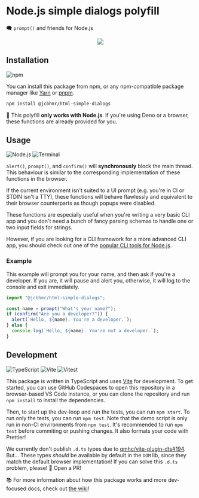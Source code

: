 # Node.js simple dialogs polyfill

🗨️ `prompt()` and friends for Node.js

<div align="center">

![](https://i.imgur.com/Fgfv0R3.png)

</div>

## Installation

![npm](https://img.shields.io/static/v1?style=for-the-badge&message=npm&color=CB3837&logo=npm&logoColor=FFFFFF&label=)

You can install this package from npm, or any npm-compatible package manager
like [Yarn] or [pnpm].

```sh
npm install @jcbhmr/html-simple-dialogs
```

🛑 This polyfill **only works with Node.js**. If you're using Deno or a browser,
these functions are already provided for you.

## Usage

![Node.js](https://img.shields.io/static/v1?style=for-the-badge&message=Node.js&color=339933&logo=Node.js&logoColor=FFFFFF&label=)
![Terminal](https://img.shields.io/static/v1?style=for-the-badge&message=Terminal&color=4D4D4D&logo=Windows+Terminal&logoColor=FFFFFF&label=)

`alert()`, `prompt()`, and `confirm()` will **synchronously** block the main
thread. This behaviour is similar to the corresponding implementation of these
functions in the browser.

If the current environment isn't suited to a UI prompt (e.g. you're in CI or
STDIN isn't a TTY), these functions will behave flawlessly and equivalent to
their browser counterparts as though popups were disabled.

These functions are especially useful when you're writing a very basic CLI app
and you don't need a bunch of fancy parsing schemas to handle one or two input
fields for strings.

However, if you are looking for a CLI framework for a more advanced CLI app, you
should check out one of the [popular CLI tools for Node.js].

### Example

This example will prompt you for your name, and then ask if you're a developer.
If you are, it will pause and alert you, otherwise, it will log to the console
and exit immediately.

```js
import "@jcbhmr/html-simple-dialogs";

const name = prompt("What's your name?");
if (confirm("Are you a developer?")) {
  alert(`Hello, ${name}. You're a developer.`);
} else {
  console.log(`Hello, ${name}. You're not a developer.`);
}
```

## Development

![TypeScript](https://img.shields.io/static/v1?style=for-the-badge&message=TypeScript&color=3178C6&logo=TypeScript&logoColor=FFFFFF&label=)
![Vite](https://img.shields.io/static/v1?style=for-the-badge&message=Vite&color=646CFF&logo=Vite&logoColor=FFFFFF&label=)
![Vitest](https://img.shields.io/static/v1?style=for-the-badge&message=Vitest&color=6E9F18&logo=Vitest&logoColor=FFFFFF&label=)

This package is written in TypeScript and uses [Vite] for development. To get
started, you can use GitHub Codespaces to open this repository in a
browser-based VS Code instance, or you can clone the repository and run
`npm install` to install the dependencies.

Then, to start up the dev-loop and run the tests, you can run `npm start`. To
run only the tests, you can run `npm test`. Note that the demo script is only
run in non-CI environments from `npm test`. It's recommended to run `npm test`
before commiting or pushing changes. It also formats your code with Prettier!

We currently don't publish `.d.ts` types due to [qmhc/vite-plugin-dts#194].
But... These types _should_ be available by default in the `DOM` lib, since they
match the default browser implementation! If you can solve this `.d.ts` problem,
please! 🙏 Open a PR!

📚 For more information about how this package works and more dev-focused docs,
check out [the wiki]!

<!-- prettier-ignore-start -->
[yarn]: https://yarnpkg.com/
[pnpm]: https://pnpm.io/
[popular cli tools for node.js]: https://github.com/sindresorhus/awesome-nodejs#command-line-utilities
[vite]: https://vitejs.dev/
[qmhc/vite-plugin-dts#194]: https://github.com/qmhc/vite-plugin-dts/issues/194
[the wiki]: https://github.com/jcbhmr/node-simple-dialogs/wiki
<!-- prettier-ignore-end -->
